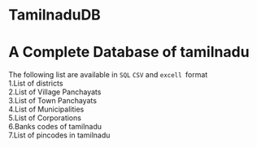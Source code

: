# TamilnaduDB
<h1>A Complete Database of tamilnadu</h1>
The following list are available in <code>SQL</code> <code>CSV</code> and <code>excell </code>format<br>
1.List of districts<br>
2.List of Village Panchayats<br>
3.List of Town Panchayats<br>
4.List of Municipalities<br>
5.List of Corporations<br>
6.Banks codes of tamilnadu<br>
7.List of pincodes in tamilnadu 
